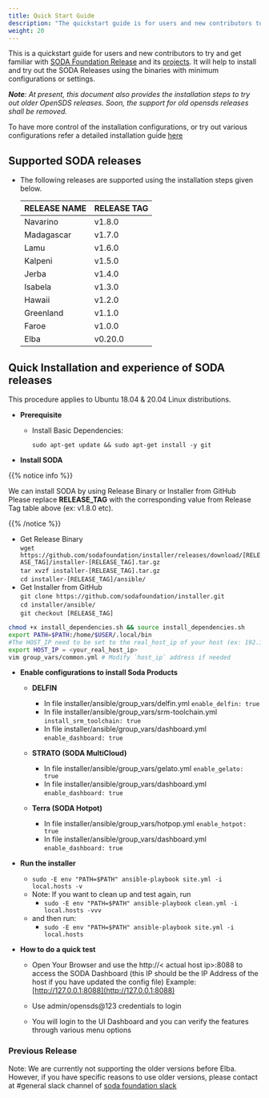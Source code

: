 ```yaml
---
title: Quick Start Guide
description: "The quickstart guide is for users and new contributors to get familiar with SODA Foundation, by installing a simple containerized local cluster. It also gives the installation steps for old OpenSDS versions"
weight: 20
---
```


This is a quickstart guide for users and new contributors to try and get familiar with [SODA Foundation Release](https://github.com/sodafoundation/releases) and its [projects](https://github.com/sodafoundation). It will help to install and try out the SODA Releases using the binaries with minimum configurations or settings.

***Note**: *At present, this document also provides the installation steps to try out older OpenSDS releases. Soon, the support for old opensds releases shall be removed.**

To have more control of the installation configurations, or try out various configurations refer a detailed installation guide [here](/soda-gettingstarted/installation)

## Supported SODA releases

 - The following releases are supported using the installation steps given below.

	|**RELEASE NAME** | **RELEASE TAG**|
	|-----------------|----------------|
	|Navarino         | v1.8.0         |
	|Madagascar       | v1.7.0         |
	|Lamu             | v1.6.0         |
	|Kalpeni          | v1.5.0         |
	|Jerba            | v1.4.0         |
	|Isabela          | v1.3.0         |
	|Hawaii           | v1.2.0         |
	|Greenland        | v1.1.0         |
	|Faroe            | v1.0.0         |
	|Elba             | v0.20.0        |


## Quick Installation and experience of SODA releases

This procedure applies to Ubuntu 18.04 & 20.04 Linux distributions.

- **Prerequisite**

	- Install Basic Dependencies:
		
		`sudo apt-get update && sudo apt-get install -y git`

- **Install SODA**  

{{% notice info %}}  

We can install SODA by using Release Binary or Installer from GitHub\
Please replace **RELEASE_TAG** with the corresponding value from Release Tag table above (ex: v1.8.0 etc).  

{{% /notice %}}  

- Get Release Binary  
	`wget  https://github.com/sodafoundation/installer/releases/download/[RELEASE_TAG]/installer-[RELEASE_TAG].tar.gz`  
	`tar xvzf installer-[RELEASE_TAG].tar.gz`  
	`cd installer-[RELEASE_TAG]/ansible/`
- Get Installer from GitHub  
	`git clone https://github.com/sodafoundation/installer.git`  
	`cd installer/ansible/`\
	`git checkout [RELEASE_TAG]`
      
         
```bash
chmod +x install_dependencies.sh && source install_dependencies.sh
export PATH=$PATH:/home/$USER/.local/bin
#The HOST_IP need to be set to the real_host_ip of your host (ex: 192.168.1.10 or 127.0.0.1 for localhost)
export HOST_IP = <your_real_host_ip>
vim group_vars/common.yml # Modify `host_ip` address if needed
```

- **Enable configurations to install Soda Products**
	- **DELFIN**  
		- In file installer/ansible/group_vars/delfin.yml  `enable_delfin: true`
		- In file installer/ansible/group_vars/srm-toolchain.yml `install_srm_toolchain: true`
		- In file installer/ansible/group_vars/dashboard.yml `enable_dashboard: true`

	- **STRATO (SODA MultiCloud)**  
		- In file installer/ansible/group_vars/gelato.yml  `enable_gelato: true`  
		- In file installer/ansible/group_vars/dashboard.yml `enable_dashboard: true`  
	
	- **Terra (SODA Hotpot)**  
		- In file installer/ansible/group_vars/hotpop.yml  `enable_hotpot: true`  
		- In file installer/ansible/group_vars/dashboard.yml `enable_dashboard: true`  



	
 - **Run the installer**  
	- `sudo -E env "PATH=$PATH" ansible-playbook site.yml -i local.hosts -v`
	- Note: If you want to clean up and test again, run
		- `sudo -E env "PATH=$PATH" ansible-playbook clean.yml -i local.hosts -vvv`
	- and then run:
		- `sudo -E env "PATH=$PATH" ansible-playbook site.yml -i local.hosts`

 -   **How to do a quick test**

      - Open Your Browser and use the http://< actual host ip>:8088 to access the SODA Dashboard (this IP should be the IP Address of the host if you have updated the config file) Example: [http://127.0.0.1:8088](http://127.0.0.1:8088)
  
      - Use admin/opensds@123 credentials to login
      
      - You will login to the UI Dashboard and you can verify the features through various menu options


### Previous Release

Note: We are currently not supporting the older versions before Elba. However, if you have specific reasons to use older versions, please contact at #general  slack channel of [soda foundation slack](https://sodafoundation.io/slack)

